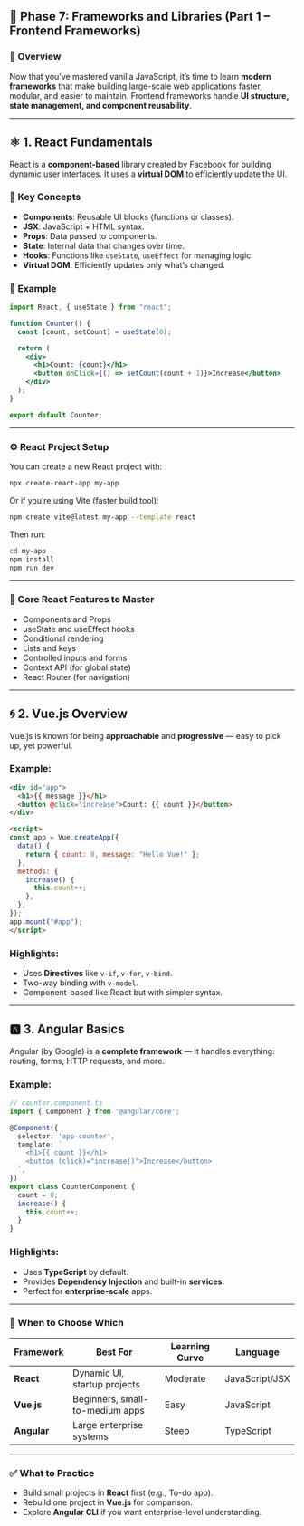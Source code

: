 ## 🚀 **Phase 7: Frameworks and Libraries (Part 1 – Frontend Frameworks)**

### 🎯 Overview

Now that you’ve mastered vanilla JavaScript, it’s time to learn **modern frameworks** that make building large-scale web applications faster, modular, and easier to maintain.
Frontend frameworks handle **UI structure, state management, and component reusability**.

---

## ⚛️ 1. React Fundamentals

React is a **component-based** library created by Facebook for building dynamic user interfaces. It uses a **virtual DOM** to efficiently update the UI.

### 🧩 Key Concepts

* **Components**: Reusable UI blocks (functions or classes).
* **JSX**: JavaScript + HTML syntax.
* **Props**: Data passed to components.
* **State**: Internal data that changes over time.
* **Hooks**: Functions like `useState`, `useEffect` for managing logic.
* **Virtual DOM**: Efficiently updates only what’s changed.

### 🧠 Example

```jsx
import React, { useState } from "react";

function Counter() {
  const [count, setCount] = useState(0);

  return (
    <div>
      <h1>Count: {count}</h1>
      <button onClick={() => setCount(count + 1)}>Increase</button>
    </div>
  );
}

export default Counter;
```

---

### ⚙️ React Project Setup

You can create a new React project with:

```bash
npx create-react-app my-app
```

Or if you’re using Vite (faster build tool):

```bash
npm create vite@latest my-app --template react
```

Then run:

```bash
cd my-app
npm install
npm run dev
```

---

### 🧰 Core React Features to Master

* Components and Props
* useState and useEffect hooks
* Conditional rendering
* Lists and keys
* Controlled inputs and forms
* Context API (for global state)
* React Router (for navigation)

---

## 🌀 2. Vue.js Overview

Vue.js is known for being **approachable** and **progressive** — easy to pick up, yet powerful.

### Example:

```html
<div id="app">
  <h1>{{ message }}</h1>
  <button @click="increase">Count: {{ count }}</button>
</div>

<script>
const app = Vue.createApp({
  data() {
    return { count: 0, message: "Hello Vue!" };
  },
  methods: {
    increase() {
      this.count++;
    },
  },
});
app.mount("#app");
</script>
```

### Highlights:

* Uses **Directives** like `v-if`, `v-for`, `v-bind`.
* Two-way binding with `v-model`.
* Component-based like React but with simpler syntax.

---

## 🅰️ 3. Angular Basics

Angular (by Google) is a **complete framework** — it handles everything: routing, forms, HTTP requests, and more.

### Example:

```ts
// counter.component.ts
import { Component } from '@angular/core';

@Component({
  selector: 'app-counter',
  template: `
    <h1>{{ count }}</h1>
    <button (click)="increase()">Increase</button>
  `,
})
export class CounterComponent {
  count = 0;
  increase() {
    this.count++;
  }
}
```

### Highlights:

* Uses **TypeScript** by default.
* Provides **Dependency Injection** and built-in **services**.
* Perfect for **enterprise-scale** apps.

---

### 🧭 When to Choose Which

| Framework   | Best For                        | Learning Curve | Language       |
| ----------- | ------------------------------- | -------------- | -------------- |
| **React**   | Dynamic UI, startup projects    | Moderate       | JavaScript/JSX |
| **Vue.js**  | Beginners, small-to-medium apps | Easy           | JavaScript     |
| **Angular** | Large enterprise systems        | Steep          | TypeScript     |

---

### ✅ What to Practice

* Build small projects in **React** first (e.g., To-do app).
* Rebuild one project in **Vue.js** for comparison.
* Explore **Angular CLI** if you want enterprise-level understanding.
